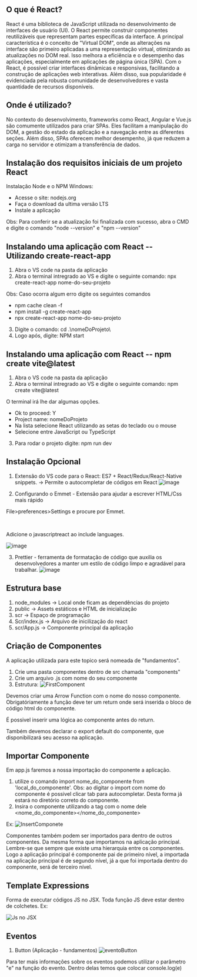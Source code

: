 ## O que é React? 

React é uma biblioteca de JavaScript utilizada no desenvolvimento de interfaces de usuário (UI). O React permite construir componentes reutilizáveis que representam partes específicas da interface. A principal característica é o conceito de "Virtual DOM", onde as alterações na interface são primeiro aplicadas a uma representação virtual, otimizando as atualizações no DOM real. Isso melhora a eficiência e o desempenho das aplicações, especialmente em aplicações de página única (SPA). Com o React, é possível criar interfaces dinâmicas e responsivas, facilitando a construção de aplicações web interativas. Além disso, sua popularidade é evidenciada pela robusta comunidade de desenvolvedores e vasta quantidade de recursos disponíveis.

## Onde é utilizado?

No contexto do desenvolvimento, frameworks como React, Angular e Vue.js são comumente utilizados para criar SPAs. Eles facilitam a manipulação do DOM, a gestão do estado da aplicação e a navegação entre as diferentes seções. Além disso, SPAs oferecem melhor desempenho, já que reduzem a carga no servidor e otimizam a transferência de dados.

## Instalação dos requisitos iniciais de um projeto React

Instalação Node e o NPM Windows:
   <ul>
     <li>Acesse o site: nodejs.org</li>
     <li>Faça o download da ultima versão LTS</li>
     <li>Instale a aplicação</li>
   </ul>
   
Obs: Para conferir se a atualização foi finalizada com sucesso, abra o CMD e digite o comando "node --version" e  "npm --version"

## Instalando uma aplicação com React -- Utilizando create-react-app
1) Abra o VS code na pasta da aplicação
2) Abra o terminal intregrado ao VS e digite o seguinte comando: npx create-react-app nome-do-seu-projeto

Obs: Caso ocorra algum erro digite os seguintes comandos
   <ul>
     <li>npm cache clean -f</li>
     <li>npm install -g create-react-app</li>
     <li>npx create-react-app nome-do-seu-projeto</li>
   </ul>

3) Digite o comando: cd .\nomeDoProjeto\
4) Logo após, digite: NPM start


## Instalando uma aplicação com React -- npm create vite@latest

1) Abra o VS code na pasta da aplicação
2) Abra o terminal intregrado ao VS e digite o seguinte comando: npm create vite@latest

O terminal irá lhe dar algumas opções.

   <ul>
     <li>Ok to proceed: Y</li>
     <li>Project name: nomeDoProjeto </li>
      <li>Na lista selecione React utilizando as setas do teclado ou o mouse</li>
      <li>Selecione entre JavaScript ou TypeScript</li>
   </ul>

3) Para rodar o projeto digite: npm run dev

## Instalação Opcional

1) Extensão do VS code para o React: ES7 + React/Redux/React-Native snippets. -> Permite o autocompletar de códigos em React
![image](https://github.com/HugoFrajacomo/Aprendendo_React/assets/125396485/4cbdfcc9-99a6-48da-ab51-2d43aca551e5)

2) Configurando o Emmet - Extensão para ajudar a escrever HTML/Css mais rápido<br>
<p>File>preferences>Settings e procure por Emmet.</p><br>
<p>Adicione o javascriptreact ao include languages.</p>

![image](https://github.com/HugoFrajacomo/Aprendendo_React/assets/125396485/8593702c-6357-47fd-8fe8-7ae497f0f3ac)

3) Prettier - ferramenta de formatação de código que auxilia os desenvolvedores a manter um estilo de código limpo e agradável para trabalhar.
![image](https://github.com/HugoFrajacomo/Aprendendo_React/assets/125396485/f7f51023-2791-41df-a704-2dbfc23cf96c)



## Estrutura base

1) node_modules -> Local onde ficam as dependências do projeto
2) public -> Assets estáticos e HTML de inicialização
3) scr -> Espaço de programação
4) Scr/index.js -> Arquivo de inicilização do react
5) scr/App.js -> Componente principal da aplicação

## Criação de Componentes

A aplicação utilizada para este topico será nomeada de "fundamentos". <br>

1) Crie uma pasta componentes dentro de src chamada "components"
2) Crie um arquivo .js com nome do seu componente
3) Estrutura:
![FirstComponent](https://github.com/HugoFrajacomo/Aprendendo_React/assets/125396485/5e5ea05d-d845-4b39-8acf-b20fe6d8d98d)
<p>Devemos criar uma Arrow Function com o nome do nosso componente. Obrigatóriamente a função deve ter um return onde será inserida o bloco de código html do componente.</p>
<p>É possivel inserir uma lógica ao componente antes do return.</p>
<p>Também devemos declarar o export default do componente, que disponibilizará seu acesso na aplicação.</p>

## Importar Componente

Em app.js faremos a nossa importação do componente a aplicação. 

1) utilize o comando import nome_do_componente from 'local_do_componente'. Obs: ao digitar o import com nome do componente é possivel clicar tab para autocompletar. Desta forma já estará no diretório correto do componente.
2) Insira o componente utilizando a tag com o nome dele <nome_do_componente></nome_do_componente>

Ex:
![InsertComponete](https://github.com/HugoFrajacomo/Aprendendo_React/assets/125396485/53d97973-ddbb-4571-a48e-67fe9269600a)

Componentes também podem ser importados para dentro de outros componentes. Da mesma forma que importamos na aplicação principal. Lembre-se que sempre que existe uma hierarquia entre os componentes. Logo a aplicação principal é componente pai de primeiro nível, a importada na aplicação principal é de segundo nível, já a que foi importada dentro do componente, será de terceiro nível. 

## Template Expressions

<p>Forma de executar códigos JS no JSX. Toda função JS deve estar dentro de colchetes. Ex:</p>

![Js no JSX](https://github.com/HugoFrajacomo/Aprendendo_React/assets/125396485/8df938ee-6d8f-44bd-aa57-ed863f4dc1ee)

## Eventos

1) Button (Aplicação - fundamentos)
![eventoButton](https://github.com/HugoFrajacomo/Aprendendo_React/assets/125396485/af242035-57e9-4aab-8a20-f2b5f0c94a73)

<p>Para ter mais informações sobre os eventos podemos utilizar o parâmetro "e" na função do evento. Dentro delas temos que colocar console.log(e)</p>





